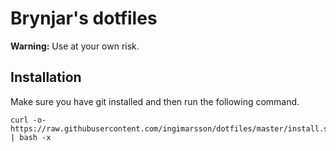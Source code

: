 # Brynjar's dotfiles

**Warning:** Use at your own risk.

## Installation

Make sure you have git installed and then run the following command.

    curl -o- https://raw.githubusercontent.com/ingimarsson/dotfiles/master/install.sh | bash -x
